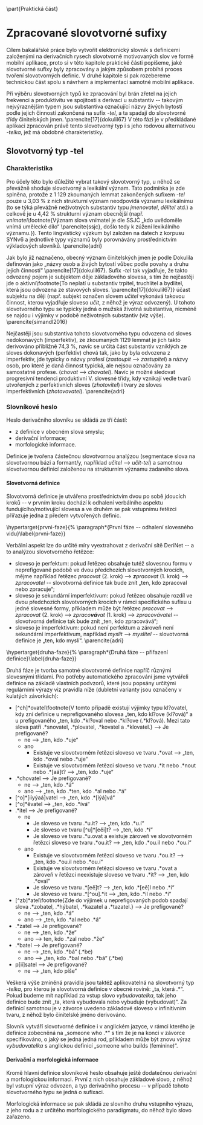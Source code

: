 \part{Praktická část}

# Zpracované slovotvorné sufixy

Cílem bakalářské práce bylo vytvořit elektronický slovník s definicemi založenými na derivačních rysech slovotvorně motivovaných slov ve formě mobilní aplikace, proto si v této kapitole praktické části popíšeme, jaké slovotvorné sufixy byly zpracovány a jakým způsobem probíhá proces tvoření slovotvorných definic. V druhé kapitole si pak rozebereme technickou část spolu s návrhem a implementací samotné mobilní aplikace.

Při výběru slovotvorných typů ke zpracování byl brán zřetel na jejich frekvenci a produktivitu ve spojitosti s derivací u substantiv -- takovým nejvýraznějším typem jsou substantiva označující názvy živých bytostí podle jejich činností zakončená na sufix *-tel*, a ta spadají do slovotvorné třídy činitelských jmen. \parencite[17]{dokulil67} V této fázi je v předkládané aplikaci zpracován právě tento slovotvorný typ i s jeho rodovou alternativou *-telka*, jež má obdobné charakteristiky.   

## Slovotvorný typ -tel

### Charakteristika

Pro účely této bylo důležité vybrat takový slovotvorný typ, u něhož se převážně shoduje slovotvorný a lexikální význam. Tato podmínka je zde splněna, protože z 1 129 zkoumaných lemmat zakončených sufixem *-tel* pouze u 3,03 % z nich strukturní význam neodpovídá významu lexikálnímu (to se týká převážně neživotných substantiv typu *jmenovatel*, *dělitel* atd.) a celkově je u 4,42 % strukturní význam obecnější (např. *vnímatel*\footnote{Význam slova vnímatel je dle SSJČ „kdo uvědoměle vnímá umělecké dílo“ \parencite{ssjc}, došlo tedy k zúžení lexikálního významu.}). Tento lingvistický výzkum byl založen na datech z korpusu SYNv6 a jednotlivé typy významů byly porovnávány prostřednictvím výkladových slovníků.  \parencite{adri}

Jak bylo již naznačeno, obecný význam činitelských jmen je podle Dokulila definován jako „názvy osob a živých bytostí vůbec podle povahy a druhu jejich činností“ \parencite[17]{dokulil67}. Sufix *-tel* tak vyjadřuje, že takto odvozený pojem je subjektem děje základového slovesa, s tím že nejčastěji jde o aktivní\footnote{To neplatí u substantiv trpitel, truchlitel a bydlitel, která jsou odvozena ze stavových sloves. \parencite[17]{dokulil67}} účast subjektu na ději (např. subjekt označen slovem *učitel* vykonává takovou činnost, kterou vyjadřuje sloveso *učit*, z něhož je výraz odvozený). U tohoto slovotvorného typu se typicky jedná o mužská životná substantiva, nicméně se najdou i výjimky v podobě neživotných substantiv (viz výše). \parencite{simandl2016}

Nejčastěji jsou substantiva tohoto slovotvorného typu odvozena od sloves nedokonavých (imperfektiv), ze zkoumaných 1129 lemmat je jich takto derivováno přibližně 74,3 %, navíc se určitá část substantiv vzniklých ze sloves dokonavých (perfektiv) chová tak, jako by byla odvozena z imperfektiv, jde typicky o názvy profesí (*zastoupit* --> *zastupitel*) a názvy osob, pro které je daná činnost typická, ale nejsou označovány za samostatné profese. (*chovat* --> *chovatel*). Navíc je možné sledovat progresivní tendenci produktivní V. slovesné třídy, kdy vznikají vedle tvarů utvořených z perfektivních sloves (*zhotovitel*) i tvary ze sloves imperfektivních (*zhotovovatel*).  \parencite{adri}

### Slovníkové heslo

Heslo derivačního slovníku se skládá ze tří částí:

- z definice v obecném slova smyslu;
- derivační informace;
- morfologické informace.

Definice je tvořena částečnou slovotvornou analýzou (segmentace slova na slovotvornou bázi a formant/y, například *učitel* --> *učit-tel*) a samotnou slovotvornou definicí založenou na strukturním významu zadaného slova.

#### Slovotvorná definice

Slovotvorná definice je utvářena prostřednictvím dvou po sobě jdoucích kroků -- v prvním kroku dochází k odhalení verbálního aspektu fundujícího/motivující slovesa a ve druhém se pak vstupnímu řetězci přiřazuje jedna z předem vytvořených definic. 

\hypertarget{prvni-faze}{%
\paragraph*{První fáze -- odhalení slovesného vidu}\label{prvni-faze}} 

 Verbální aspekt lze do určité míry vyextrahovat z derivační sítě DeriNet -- a to analýzou slovotvorného řetězce:

 - sloveso je perfektum: pokud řetězec obsahuje tutéž slovesnou formu v neprefigované podobě ve dvou předchozích slovotvorných krocích, mějme například řetězec *pracovat* (2. krok) --> ***z**pracovat* (1. krok) --> *zpracovatel* -- slovotvorná definice tak bude znít „ten, kdo zpracoval nebo zpracuje“;
 - sloveso je sekundární imperfektivum: pokud řetězec obsahuje rozdíl ve dvou předchozích slovotvorných krocích v rámci specifického sufixu u jedné slovesné formy, příkladem může být řetězec *pracovat* --> *zpracovat* (2. krok) --> *zpraco**vá**vat* (1. krok) --> *zpracovávatel* -- slovotvorná definice tak bude znít „ten, kdo zpracovává“;
 - sloveso je imperfektivum: pokud není perfektum a zároveň není sekundární imperfektivum, například *myslit* --> *myslitel* -- slovotvorná definice je „ten, kdo myslí“.  \parencite{adri}

\hypertarget{druha-faze}{%
\paragraph*{Druhá fáze -- přiřazení definice}\label{druha-faze}} 

Druhá fáze je tvorba samotné slovotvorné definice napříč různými slovesnými třídami. Pro potřeby automatického zpracování jsme vytvářeli definice na základě vlastních podvzorů, které jsou popsány určitými regulárními výrazy viz pravidla níže (dubletní varianty jsou označeny v kulatých závorkách):

 - [\^ch]\*ovatel\footnote{V tomto případě existují výjimky typu kl?ovatel, kdy zní definice u neprefigovaného slovesa „ten, kdo kl?ove (kl?ová)“ a u prefigovaného „ten, kdo .*kl?oval nebo .*kl?ove (.*kl?ová). Mezi tato slova patří .*snovatel, .*plovatel, .*kovatel a .*klovatel.} --> Je prefigované?
	-	ne --> „ten, kdo .\*uje“
	-	ano
		-	Existuje ve slovotvorném řetězci sloveso ve tvaru .\*ovat --> „ten, kdo .\*oval nebo .*uje“
		-	Existuje ve slovotvorném řetězci sloveso ve tvaru .\*it nebo .\*nout nebo .\*[aá]t? --> „ten, kdo .\*uje“
-	.\*chovatel --> Je prefigované?
	-	ne --> „ten, kdo .\*á“
	-	ano --> „ten, kdo .\*ten, kdo .\*al nebo .\*á“
- [\^o]\*\[iíyýaá\]vatel --> „ten, kdo .\*[íýá]vá“
- [\^o]\*ěvatel --> „ten, kdo .*ívá“
- .\*itel --> Je prefigované?
	-	ne
		-	Je sloveso ve tvaru .\*u.it? --> „ten, kdo .*u.í“
		-	Je sloveso ve tvaru  [\^u]\*[eěi]t? --> „ten, kdo .*í“
		-	Je sloveso ve tvaru  .\*u.ovat a existuje zároveň ve slovotvorném řetězci sloveso ve tvaru .\*ou.it? --> „ten, kdo .\*ou.il nebo .\*ou.í“
	- ano
		- Existuje ve slovotvorném řetězci sloveso ve tvaru .\*ou.it? --> „ten, kdo .\*ou.il nebo .\*ou.í“
		- Existuje ve slovotvorném řetězci sloveso ve tvaru .\*ovat a zároveň v řetězci neexistuje sloveso ve tvaru .\*it? --> „ten, kdo .\*oval“
		- Je sloveso ve tvaru .\*[eě]t? --> „ten, kdo .\*[eě]l nebo .\*í“
		- Je sloveso ve tvaru .\*[\^ou].\*it  --> „ten, kdo .\*il nebo .\*í“
- [\^zb]\*atel\footnote{Zde do výjimek u neprefigovaných podob spadají slova .*zobatel, .*hýbatel, .*kazatel a .*tazatel.} --> Je prefigované?
	- ne --> „ten, kdo .\*á“
	- ano --> „ten, kdo .\*al nebo .\*á“
- .\*zatel --> Je prefigované?
	- ne --> „ten, kdo .\*že“
	- ano --> ten, kdo .\*zal nebo .\*že“
- .\*batel --> Je prefigované?
	-  ne --> „ten, kdo .\*bá“ (.\*be)
	- ano --> „ten, kdo .\*bal nebo .\*bá“ (.\*be)
- p[ií]satel --> Je prefigované?
	- ne --> „ten, kdo píše“

Veškerá výše zmíněná pravidla jsou taktéž aplikovatelná na slovotvorný typ *-telka*, pro kterou je slovotvorná definice v obecné rovině: „ta, která .\*“. Pokud budeme mít například za vstup slovo *vybudovatelka*, tak jeho definice bude znít „ta, která vybudovala nebo vybuduje (vybudovat)“. Za definicí samotnou je v závorce uvedeno základové sloveso v infinitivním tvaru, z něhož bylo činitelské jméno derivováno.

Slovník vytváří slovotvorné definice i v anglickém jazyce, v rámci kterého je definice zobecněná na „someone who .\*“ s tím že je na konci v závorce specifikováno, o jaký se jedná jedná rod, příkladem může být znovu výraz *vybudovatelka* s anglickou definicí „someone who builds (feminine)“.

#### Derivační a morfologická informace

Kromě hlavní definice slovníkové heslo obsahuje ještě dodatečnou derivační a morfologickou informaci. První z nich obsahuje základové slovo, z něhož byl vstupní výraz odvozen, a typ derivačního procesu -- v případě tohoto slovotvorného typu se jedná o sufixaci.

Morfologická informace se pak skládá ze slovního druhu vstupního výrazu, z jeho rodu a z určitého morfologického paradigmatu, do něhož bylo slovo zařazeno.
